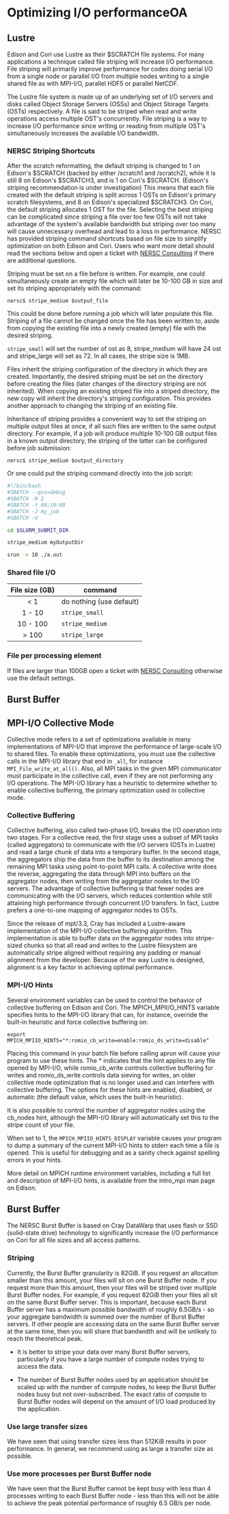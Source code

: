 # Optimizing I/O performanceOA

## Lustre

Edison and Cori use Lustre as their $SCRATCH file systems. For many
applications a technique called file striping will increase I/O
performance. File striping will primarily improve performance for
codes doing serial I/O from a single node or parallel I/O from multiple
nodes writing to a single shared file as with MPI-I/O, parallel HDF5 or
parallel NetCDF.

The Lustre file system is made up of an underlying set of I/O servers
and disks called Object Storage Servers (OSSs) and Object Storage
Targets (OSTs) respectively. A file is said to be striped when read
and write operations access multiple OST's concurrently. File striping
is a way to increase I/O performance since writing or reading from
multiple OST's simultaneously increases the available I/O bandwidth.

### NERSC Striping Shortcuts

After the scratch reformatting, the default striping is changed to 1
on Edison's $SCRATCH (backed by either /scratch1 and /scratch2), while
it is still 8 on Edison's $SCRATCH3, and is 1 on Cori's
$SCRATCH. (Edison's striping recommendation is under investigation)
This means that each file created with the default striping is split
across 1 OSTs on Edison's primary scratch filesystems, and 8 on
Edison's specialized $SCRATCH3. On Cori, the default striping
allocates 1 OST for the file.  Selecting the best striping can be
complicated since striping a file over too few OSTs will not take
advantage of the system's available bandwidth but striping over too
many will cause unnecessary overhead and lead to a loss in
performance.  NERSC has provided striping command shortcuts based on
file size to simplify optimization on both Edison and Cori.  Users who
want more detail should read the sections below and open a ticket
with [NERSC Consulting](https://help.nersc.gov) if there are
additional questions.

Striping must be set on a file before is written. For example, one
could simultaneously create an empty file which will later be 10-100
GB in size and set its striping appropriately with the command:

```shell
nersc$ stripe_medium $output_file
```

This could be done before running a job which will later populate this
file. Striping of a file cannot be changed once the file has been
written to, aside from copying the existing file into a newly created
(empty) file with the desired striping.

`stripe_small` will set the number of ost as 8, stripe_medium will
have 24 ost and stripe_large will set as 72. In all cases, the stripe
size is 1MB.

Files inherit the striping configuration of the directory in which
they are created. Importantly, the desired striping must be set on the
directory before creating the files (later changes of the directory
striping are not inherited). When copying an existing striped file
into a striped directory, the new copy will inherit the directory's
striping configuration. This provides another approach to changing the
striping of an existing file.

Inheritance of striping provides a convenient way to set the striping
on multiple output files at once, if all such files are written to the
same output directory. For example, if a job will produce multiple
10-100 GB output files in a known output directory, the striping of
the latter can be configured before job submission:

```shell
nersc$ stripe_medium $output_directory
```

Or one could put the striping command directly into the job script:

```bash
#!/bin/bash
#SBATCH --qos=debug
#SBATCH -N 2
#SBATCH -t 00:10:00
#SBATCH -J my_job
#SBATCH -V

cd $SLURM_SUBMIT_DIR

stripe_medium myOutputDir

srun -n 10 ./a.out
```

### Shared file I/O

| File size (GB) | command                  |
|:--------------:|--------------------------|
| &lt; 1         | do nothing (use default) |
| 1 - 10         | `stripe_small`           |
| 10 - 100       | `stripe_medium`          |
| &gt; 100       | `stripe_large`           |

### File per processing element

If files are larger than 100GB open a ticket
with [NERSC Consulting](https://help.nersc.gov) otherwise use the
default settings.

## Burst Buffer

## MPI-I/O Collective Mode

Collective mode refers to a set of optimizations available in many
implementations of MPI-I/O that improve the performance of large-scale
I/O to shared files. To enable these optimizations, you must use the
collective calls in the MPI-I/O library that end in `_all`, for
instance `MPI_File_write_at_all()`. Also, all MPI tasks in the given
MPI communicator must participate in the collective call, even if they
are not performing any I/O operations. The MPI-I/O library has a
heuristic to determine whether to enable collective buffering, the
primary optimization used in collective mode.

### Collective Buffering

Collective buffering, also called two-phase I/O, breaks the I/O
operation into two stages. For a collective read, the first stage uses
a subset of MPI tasks (called aggregators) to communicate with the I/O
servers (OSTs in Lustre) and read a large chunk of data into a
temporary buffer. In the second stage, the aggregators ship the data
from the buffer to its destination among the remaining MPI tasks using
point-to-point MPI calls. A collective write does the reverse,
aggregating the data through MPI into buffers on the aggregator nodes,
then writing from the aggregator nodes to the I/O servers. The
advantage of collective buffering is that fewer nodes are
communicating with the I/O servers, which reduces contention while
still attaining high performance through concurrent I/O transfers. In
fact, Lustre prefers a one-to-one mapping of aggregator nodes to OSTs.

Since the release of mpt/3.3, Cray has included a Lustre-aware
implementation of the MPI-I/O collective buffering algorithm. This
implementation is able to buffer data on the aggregator nodes into
stripe-sized chunks so that all read and writes to the Lustre
filesystem are automatically stripe aligned without requiring any
padding or manual alignment from the developer. Because of the way
Lustre is designed, alignment is a key factor in achieving optimal
performance.

### MPI-I/O Hints

Several environment variables can be used to control the behavior of
collective buffering on Edison and Cori. The MPICH_MPII/O_HINTS
variable specifies hints to the MPI-I/O library that can, for instance,
override the built-in heuristic and force collective buffering on:

```shell
export MPICH_MPIIO_HINTS="*:romio_cb_write=enable:romio_ds_write=disable"
```

Placing this command in your batch file before calling aprun will
cause your program to use these hints. The * indicates that the hint
applies to any file opened by MPI-I/O, while romio_cb_write controls
collective buffering for writes and romio_ds_write controls data
sieving for writes, an older collective mode optimization that is no
longer used and can interfere with collective buffering. The options
for these hints are enabled, disabled, or automatic (the default
value, which uses the built-in heuristic).

It is also possible to control the number of aggregator nodes using
the cb_nodes hint, although the MPI-I/O library will automatically set
this to the stripe count of your file.

When set to 1, the `MPICH_MPIIO_HINTS_DISPLAY` variable causes your
program to dump a summary of the current MPI-I/O hints to stderr each
time a file is opened. This is useful for debugging and as a sanity
check against spelling errors in your hints.

More detail on MPICH runtime environment variables, including a full
list and description of MPI-I/O hints, is available from the intro_mpi
man page on Edison.

## Burst Buffer

The NERSC Burst Buffer is based on Cray DataWarp that uses flash or
SSD (solid-state drive) technology to significantly increase the I/O
performance on Cori for all file sizes and all access patterns.

### Striping

Currently, the Burst Buffer granularity is 82GiB. If you request an
allocation smaller than this amount, your files will sit on one Burst
Buffer node. If you request more than this amount, then your files
will be striped over multiple Burst Buffer nodes. For example, if you
request 82GiB then your files all sit on the same Burst Buffer
server. This is important, because each Burst Buffer server has a
maximum possible bandwidth of roughly 6.5GB/s - so your aggregate
bandwidth is summed over the number of Burst Buffer servers. If other
people are accessing data on the same Burst Buffer server at the same
time, then you will share that bandwidth and will be unlikely to reach
the theoretical peak.

 * It is better to stripe your data over many Burst Buffer servers,
particularly if you have a large number of compute nodes trying to
access the data.

 * The number of Burst Buffer nodes used by an application should be
scaled up with the number of compute nodes, to keep the Burst Buffer
nodes busy but not over-subscribed. The exact ratio of compute to
Burst Buffer nodes will depend on the amount of I/O load produced by
the application.

### Use large transfer sizes

We have seen that using transfer sizes less than 512KiB results in
poor performance. In general, we recommend using as large a transfer
size as possible.

### Use more processes per Burst Buffer node

We have seen that the Burst Buffer cannot be kept busy with less than
4 processes writing to each Burst Buffer node - less than this will
not be able to achieve the peak potential performance of roughly 6.5
GB/s per node.

